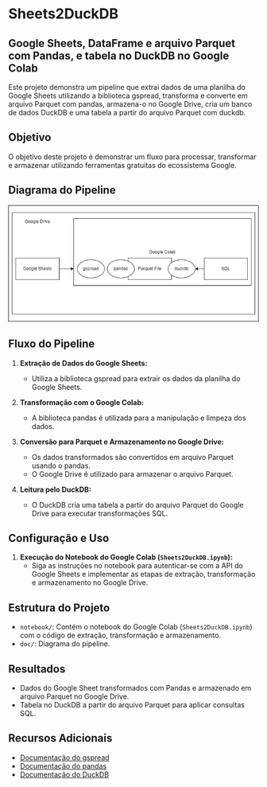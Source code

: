 # Sheets2DuckDB

## Google Sheets, DataFrame e arquivo Parquet com Pandas, e tabela no DuckDB no Google Colab

Este projeto demonstra um pipeline que extrai dados de uma planilha do Google Sheets utilizando a biblioteca gspread, transforma e converte em arquivo Parquet com pandas, armazena-o no Google Drive, cria um banco de dados DuckDB e uma tabela a partir do arquivo Parquet com duckdb.

## Objetivo

O objetivo deste projeto é demonstrar um fluxo para processar, transformar e armazenar utilizando ferramentas gratuitas do ecossistema Google.

## Diagrama do Pipeline

![Diagrama do Pipeline](doc/img/diagram.png)

## Fluxo do Pipeline

1. **Extração de Dados do Google Sheets:**
   - Utiliza a biblioteca gspread para extrair os dados da planilha do Google Sheets.

2. **Transformação com o Google Colab:**
   - A biblioteca pandas é utilizada para a manipulação e limpeza dos dados.

3. **Conversão para Parquet e Armazenamento no Google Drive:**
   - Os dados transformados são convertidos em arquivo Parquet usando o pandas.
   - O Google Drive é utilizado para armazenar o arquivo Parquet.

4. **Leitura pelo DuckDB:**
   - O DuckDB cria uma tabela a partir do arquivo Parquet do Google Drive para executar transformações SQL.

## Configuração e Uso

1. **Execução do Notebook do Google Colab (`Sheets2DuckDB.ipynb`):**
   - Siga as instruções no notebook para autenticar-se com a API do Google Sheets e implementar as etapas de extração, transformação e armazenamento no Google Drive.

## Estrutura do Projeto

- `notebook/`: Contém o notebook do Google Colab (`Sheets2DuckDB.ipynb`) com o código de extração, transformação e armazenamento.
- `doc/`: Diagrama do pipeline.

## Resultados

- Dados do Google Sheet transformados com Pandas e armazenado em arquivo Parquet no Google Drive.
- Tabela no DuckDB a partir do arquivo Parquet para aplicar consultas SQL.

## Recursos Adicionais

- [Documentação do gspread](https://gspread.readthedocs.io/en/latest/)
- [Documentação do pandas](https://pandas.pydata.org/docs/reference/index.html#api)
- [Documentação do DuckDB](https://duckdb.org/docs)
